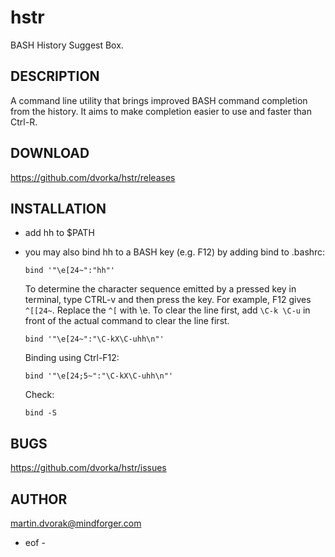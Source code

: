 hstr
====

BASH History Suggest Box.

DESCRIPTION
-----------
A command line utility that brings improved BASH command completion 
from the history. It aims to make completion easier to use and faster
than Ctrl-R.


DOWNLOAD
--------
https://github.com/dvorka/hstr/releases


INSTALLATION
------------
* add hh to $PATH
* you may also bind hh to a BASH key (e.g. F12) by adding bind to .bashrc:

    `bind '"\e[24~":"hh"'` 

  To determine the character sequence emitted by a pressed key in terminal, 
  type CTRL-v and then press the key. For example, F12 gives `^[[24~`. 
  Replace the `^[` with \e. To clear the line first, add `\C-k \C-u` in front of 
  the actual command to clear the line first. 

    `bind '"\e[24~":"\C-kX\C-uhh\n"'`

  Binding using Ctrl-F12:

    `bind '"\e[24;5~":"\C-kX\C-uhh\n"'`

  Check:

    `bind -S`


BUGS
----
https://github.com/dvorka/hstr/issues


AUTHOR
------
martin.dvorak@mindforger.com
  
- eof -
